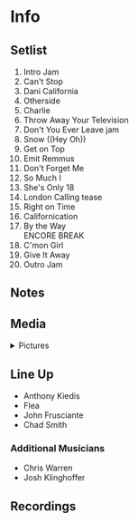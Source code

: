 # Info

## Setlist

1. Intro Jam
2. Can't Stop
3. Dani California
4. Otherside
5. Charlie
6. Throw Away Your Television
7. Don't You Ever Leave jam
8. Snow ((Hey Oh))
9. Get on Top
10. Emit Remmus
11. Don't Forget Me
12. So Much I
13. She's Only 18
14. London Calling tease
15. Right on Time
16. Californication
17. By the Way
<br>ENCORE BREAK
18. C'mon Girl
19. Give It Away
20. Outro Jam

## Notes

## Media 

<details>
  <summary>Pictures</summary>
  <!--<img alt="Setlist" title="Setlist" src="_.jpg" height="200" />
  <img alt="Clipping" title="Clipping" src="_.jpg" height="200" />
  <img alt="Flyer" title="Flyer" src="_.jpg" height="200" />-->
</details>

## Line Up

* Anthony Kiedis
* Flea
* John Frusciante
* Chad Smith

### Additional Musicians

* Chris Warren  
* Josh Klinghoffer

## Recordings
